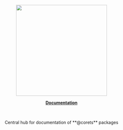 <p align="center"><a href="https://corets.github.io"><img src="https://corets.github.io/public/logo-github-readme.svg" width="300"/></a></p>

<p align="center"><b><a href="https://corets.github.io">Documentation</a></b><br/><br/><br/></p>

<p align="center">Central hub for documentation of **@corets** packages</p>
